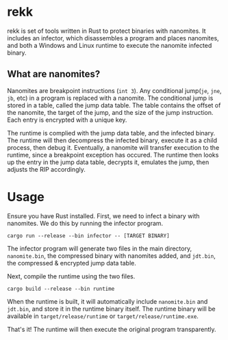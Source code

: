 # rekk
rekk is set of tools written in Rust to protect binaries with nanomites. It includes an infector, which disassembles a program and places nanomites, and both a Windows and Linux runtime to execute the nanomite infected binary.

## What are nanomites?

Nanomites are breakpoint instructions (`int 3`). Any conditional jump(`je`, `jne`, `jb`, etc) in a program is replaced with a nanomite. The conditional jump is stored in a table, called the jump data table. The table contains the offset of the nanomite, the target of the jump, and the size of the jump instruction. Each entry is encrypted with a unique key.

The runtime is complied with the jump data table, and the infected binary. The runtime will then decompress the infected binary, execute it as a child process, then debug it. Eventually, a nanomite will transfer execution to the runtime, since a breakpoint exception has occured. The runtime then looks up the entry in the jump data table, decrypts it, emulates the jump, then adjusts the RIP accordingly.

# Usage

Ensure you have Rust installed. First, we need to infect a binary with nanomites. We do this by running the infector program.

```
cargo run --release --bin infector -- [TARGET BINARY]
```

The infector program will generate two files in the main directory, `nanomite.bin`, the compressed binary with nanomites added, and `jdt.bin`, the compressed & encrypted jump data table.

Next, compile the runtime using the two files.

```
cargo build --release --bin runtime
```

When the runtime is built, it will automatically include `nanomite.bin` and `jdt.bin`, and store it in the runtime binary itself. The runtime binary will be available in `target/release/runtime` or `target/release/runtime.exe`.

That's it! The runtime will then execute the original program transparently.
